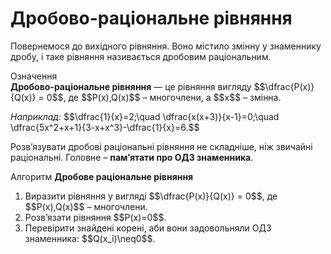 # Дробово-раціональне рівняння

<p>Повернемося до вихідного рівняння. Воно містило змінну у знаменнику дробу, і таке рівняння називається дробовим раціональним.</p>

<div class="space">
<div class="eoz-wrap">
<span class="eoz">Означення</span>
<div class="eoz-text">
<b>Дробово-раціональне рівняння</b> — це рівняння вигляду $$\dfrac{P(x)}{Q(x)} = 0$$, де $$P(x),Q(x)$$ – многочлени, а $$x$$ – змінна.
</div>
</div>
</div>

<p><i>Наприклад:</i> $$\dfrac{1}{x}=2;\quad \dfrac{x(x+3)}{x-1}=0;\quad \dfrac{5x^2+x+1}{3-x+x^3}-\dfrac{1}{x}=6.$$</p>

<p>Розв’язувати дробові раціональні рівняння не складніше, ніж звичайні раціональні. Головне – <b>пам’ятати про ОДЗ знаменника</b>.</p>

<div class="space">
<div class="alg-wrap">
<span class="alg">Алгоритм</span> <b>Дробове раціональне рівняння</b>
<div class="alg-text">
<ol>
<li>Виразити рівняння у вигляді $$\dfrac{P(x)}{Q(x)} = 0$$, де $$P(x),Q(x)$$ – многочлени.</li>
<li>Розв’язати рівняння $$P(x)=0$$.</li>
<li>Перевірити знайдені корені, аби вони задовольняли ОДЗ знаменника: $$Q(x_i)\neq0$$.</li>
</ol>
</div>
</div>
</div>